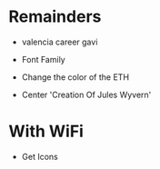# Remainders

- valencia career gavi

- Font Family

- Change the color of the ETH

- Center 'Creation Of Jules Wyvern'

# With WiFi

- Get Icons



